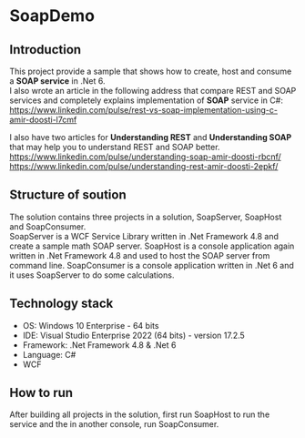 # SoapDemo

## Introduction
This project provide a sample that shows how to create, host and consume a **SOAP service** in .Net 6.  
I also wrote an article in the following address that compare REST and SOAP services and completely explains implementation of **SOAP** service in C#:  
https://www.linkedin.com/pulse/rest-vs-soap-implementation-using-c-amir-doosti-l7cmf  

I also have two articles for **Understanding REST** and **Understanding SOAP** that may help you to understand REST and SOAP better.  
https://www.linkedin.com/pulse/understanding-soap-amir-doosti-rbcnf/  
https://www.linkedin.com/pulse/understanding-rest-amir-doosti-2epkf/  


## Structure of soution
The solution contains three projects in a solution, SoapServer, SoapHost and SoapConsumer.  
SoapServer is a WCF Service Library written in .Net Framework 4.8 and create a sample math SOAP server.
SoapHost is a console application again written in .Net Framework 4.8 and used to host the SOAP server from command line.
SoapConsumer is a console application written in .Net 6 and it uses SoapServer to do some calculations.  

## Technology stack
- OS: Windows 10 Enterprise - 64 bits
- IDE: Visual Studio Enterprise 2022 (64 bits) - version 17.2.5
- Framework: .Net Framework 4.8 & .Net 6
- Language: C#
- WCF

## How to run
After building all projects in the solution, first run SoapHost to run the service and the in another console, run SoapConsumer.  


